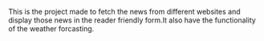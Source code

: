 This is the project made to fetch the news from different websites and display those news in the reader friendly form.It also have the functionality of the weather forcasting.
